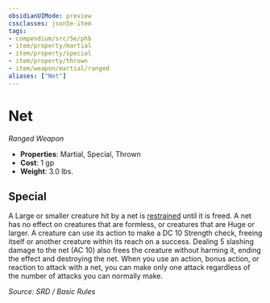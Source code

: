 ```yaml
---
obsidianUIMode: preview
cssclasses: json5e-item
tags:
- compendium/src/5e/phb
- item/property/martial
- item/property/special
- item/property/thrown
- item/weapon/martial/ranged
aliases: ["Net"]
---
```

# Net
*Ranged Weapon*  

- **Properties**: Martial, Special, Thrown
- **Cost**: 1 gp
- **Weight**: 3.0 lbs.

## Special

A Large or smaller creature hit by a net is [restrained](rules/conditions.md#restrained) until it is freed. A net has no effect on creatures that are formless, or creatures that are Huge or larger. A creature can use its action to make a DC 10 Strength check, freeing itself or another creature within its reach on a success. Dealing 5 slashing damage to the net (AC 10) also frees the creature without harming it, ending the effect and destroying the net. When you use an action, bonus action, or reaction to attack with a net, you can make only one attack regardless of the number of attacks you can normally make.

*Source: SRD / Basic Rules*